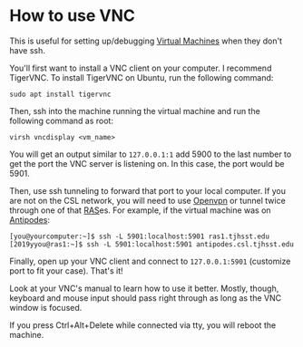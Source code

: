 # How to use VNC

This is useful for setting up/debugging [Virtual Machines] when they don't have ssh.

You'll first want to install a VNC client on your computer. I recommend TigerVNC. To install TigerVNC on Ubuntu, run the following command:

```
sudo apt install tigervnc
```

Then, ssh into the machine running the virtual machine and run the following command as root:

```
virsh vncdisplay <vm_name>
```

You will get an output similar to `127.0.0.1:1` add 5900 to the last number to get the port the VNC server is listening on. In this case, the port would be 5901.

Then, use ssh tunneling to forward that port to your local computer. If you are not on the CSL network, you will need to use [Openvpn] or tunnel twice through one of that [RAS]es. For example, if the virtual machine was on [Antipodes]:

```
[you@yourcomputer:~]$ ssh -L 5901:localhost:5901 ras1.tjhsst.edu
[2019yyou@ras1:~]$ ssh -L 5901:localhost:5901 antipodes.csl.tjhsst.edu
```

Finally, open up your VNC client and connect to `127.0.0.1:5901` (customize port to fit your case). That's it!

Look at your VNC's manual to learn how to use it better. Mostly, though, keyboard and mouse input should pass right through as long as the VNC window is focused.

If you press Ctrl+Alt+Delete while connected via tty, you will reboot the machine.

[Virtual Machines]: ../technologies/virtualization-stack/README.md
[Openvpn]: ../technologies/networking/openvpn.md
[RAS]: ../services/remote-access/README.md
[Antipodes]: ../machines/vm-servers/antipodes.md
